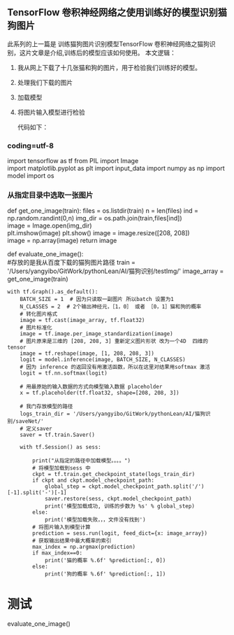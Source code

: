 ## TensorFlow 卷积神经网络之使用训练好的模型识别猫狗图片
此系列的上一篇是 训练猫狗图片识别模型TensorFlow
 卷积神经网络之猫狗识别，这片文章是介绍,训练后的模型应该如何使用。
本文逻辑： 
1. 我从网上下载了十几张猫和狗的图片，用于检验我们训练好的模型。 

2. 处理我们下载的图片 

3. 加载模型 

4. 将图片输入模型进行检验

   代码如下：
### coding=utf-8  
import tensorflow as tf 
from PIL import Image  
import matplotlib.pyplot as plt
import input_data 
import numpy as np
import model
import os 

### 从指定目录中选取一张图片 
def get_one_image(train): 
    files = os.listdir(train)
    n = len(files)
    ind = np.random.randint(0,n)
    img_dir = os.path.join(train,files[ind])  
    image = Image.open(img_dir)  
    plt.imshow(image)
    plt.show()
    image = image.resize([208, 208])  
    image = np.array(image)
    return image  


def evaluate_one_image():  
    #存放的是我从百度下载的猫狗图片路径
    train = '/Users/yangyibo/GitWork/pythonLean/AI/猫狗识别/testImg/' 
    image_array = get_one_image(train)  

    with tf.Graph().as_default():  
        BATCH_SIZE = 1  # 因为只读取一副图片 所以batch 设置为1
        N_CLASSES = 2  # 2个输出神经元，［1，0］ 或者 ［0，1］猫和狗的概率
        # 转化图片格式
        image = tf.cast(image_array, tf.float32)  
        # 图片标准化
        image = tf.image.per_image_standardization(image)
        # 图片原来是三维的 [208, 208, 3] 重新定义图片形状 改为一个4D  四维的 tensor
        image = tf.reshape(image, [1, 208, 208, 3])  
        logit = model.inference(image, BATCH_SIZE, N_CLASSES)  
        # 因为 inference 的返回没有用激活函数，所以在这里对结果用softmax 激活
        logit = tf.nn.softmax(logit)  

        # 用最原始的输入数据的方式向模型输入数据 placeholder
        x = tf.placeholder(tf.float32, shape=[208, 208, 3])  

        # 我门存放模型的路径
        logs_train_dir = '/Users/yangyibo/GitWork/pythonLean/AI/猫狗识别/saveNet/'   
        # 定义saver 
        saver = tf.train.Saver()  

        with tf.Session() as sess:  

            print("从指定的路径中加载模型。。。。")
            # 将模型加载到sess 中 
            ckpt = tf.train.get_checkpoint_state(logs_train_dir)  
            if ckpt and ckpt.model_checkpoint_path:  
                global_step = ckpt.model_checkpoint_path.split('/')[-1].split('-')[-1]  
                saver.restore(sess, ckpt.model_checkpoint_path)  
                print('模型加载成功, 训练的步数为 %s' % global_step)  
            else:  
                print('模型加载失败，，，文件没有找到')  
            # 将图片输入到模型计算
            prediction = sess.run(logit, feed_dict={x: image_array})
            # 获取输出结果中最大概率的索引
            max_index = np.argmax(prediction)  
            if max_index==0:  
                print('猫的概率 %.6f' %prediction[:, 0])  
            else:  
                print('狗的概率 %.6f' %prediction[:, 1]) 
# 测试
evaluate_one_image()